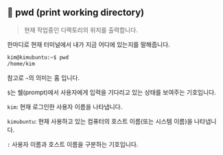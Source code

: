 ## 📌 pwd (print working directory)

> 현재 작업중인 디렉토리의 위치를 출력합니다.

한마디로 현재 터미널에서 내가 지금 어디에 있는지를 말해줍니다.

```bash
kim@kimubuntu:~$ pwd
/home/kim
```

참고로 `~`의 의미는 홈 입니다.

`$`는 쉘(prompt)에서 사용자에게 입력을 기다리고 있는 상태를 보여주는 기호입니다.

`kim`: 현재 로그인한 사용자 이름을 나타냅니다.

`kimubuntu`: 현재 사용하고 있는 컴퓨터의 호스트 이름(또는 시스템 이름)을 나타냅니다.

`:` 사용자 이름과 호스트 이름을 구분하는 기호입니다.
